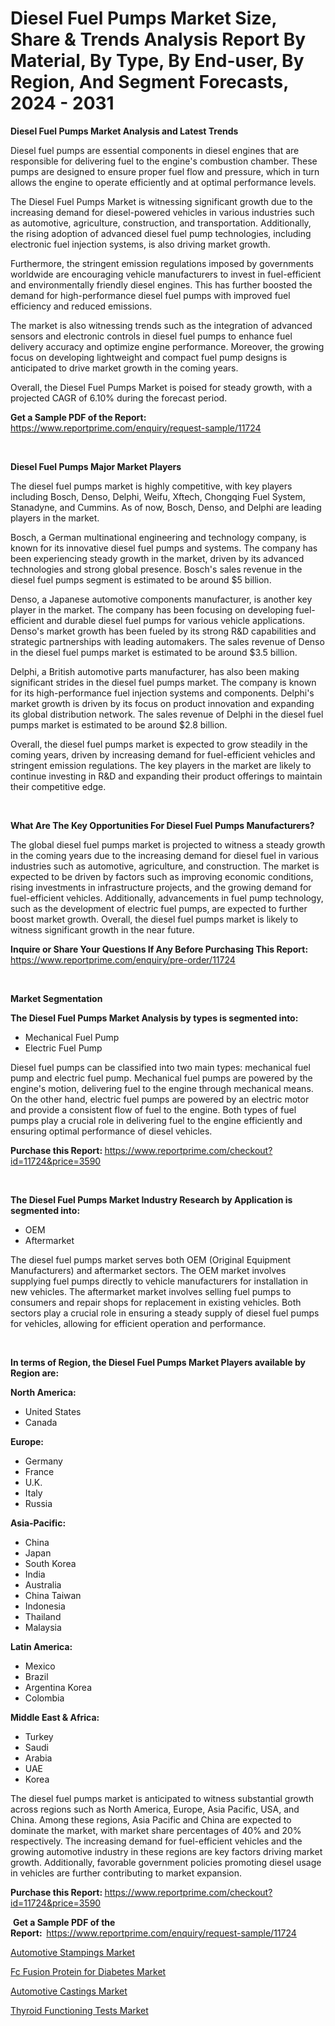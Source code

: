 <p><h1>Diesel Fuel Pumps Market Size, Share & Trends Analysis Report By Material, By Type, By End-user, By Region, And Segment Forecasts, 2024 - 2031</h1></p><p><strong>Diesel Fuel Pumps Market Analysis and Latest Trends</strong></p>
<p><p>Diesel fuel pumps are essential components in diesel engines that are responsible for delivering fuel to the engine's combustion chamber. These pumps are designed to ensure proper fuel flow and pressure, which in turn allows the engine to operate efficiently and at optimal performance levels.</p><p>The Diesel Fuel Pumps Market is witnessing significant growth due to the increasing demand for diesel-powered vehicles in various industries such as automotive, agriculture, construction, and transportation. Additionally, the rising adoption of advanced diesel fuel pump technologies, including electronic fuel injection systems, is also driving market growth.</p><p>Furthermore, the stringent emission regulations imposed by governments worldwide are encouraging vehicle manufacturers to invest in fuel-efficient and environmentally friendly diesel engines. This has further boosted the demand for high-performance diesel fuel pumps with improved fuel efficiency and reduced emissions.</p><p>The market is also witnessing trends such as the integration of advanced sensors and electronic controls in diesel fuel pumps to enhance fuel delivery accuracy and optimize engine performance. Moreover, the growing focus on developing lightweight and compact fuel pump designs is anticipated to drive market growth in the coming years.</p><p>Overall, the Diesel Fuel Pumps Market is poised for steady growth, with a projected CAGR of 6.10% during the forecast period.</p></p>
<p><strong>Get a Sample PDF of the Report:&nbsp;</strong> <a href="https://www.reportprime.com/enquiry/request-sample/11724">https://www.reportprime.com/enquiry/request-sample/11724</a></p>
<p>&nbsp;</p>
<p><strong>Diesel Fuel Pumps Major Market Players</strong></p>
<p><p>The diesel fuel pumps market is highly competitive, with key players including Bosch, Denso, Delphi, Weifu, Xftech, Chongqing Fuel System, Stanadyne, and Cummins. As of now, Bosch, Denso, and Delphi are leading players in the market.</p><p>Bosch, a German multinational engineering and technology company, is known for its innovative diesel fuel pumps and systems. The company has been experiencing steady growth in the market, driven by its advanced technologies and strong global presence. Bosch's sales revenue in the diesel fuel pumps segment is estimated to be around $5 billion.</p><p>Denso, a Japanese automotive components manufacturer, is another key player in the market. The company has been focusing on developing fuel-efficient and durable diesel fuel pumps for various vehicle applications. Denso's market growth has been fueled by its strong R&D capabilities and strategic partnerships with leading automakers. The sales revenue of Denso in the diesel fuel pumps market is estimated to be around $3.5 billion.</p><p>Delphi, a British automotive parts manufacturer, has also been making significant strides in the diesel fuel pumps market. The company is known for its high-performance fuel injection systems and components. Delphi's market growth is driven by its focus on product innovation and expanding its global distribution network. The sales revenue of Delphi in the diesel fuel pumps market is estimated to be around $2.8 billion.</p><p>Overall, the diesel fuel pumps market is expected to grow steadily in the coming years, driven by increasing demand for fuel-efficient vehicles and stringent emission regulations. The key players in the market are likely to continue investing in R&D and expanding their product offerings to maintain their competitive edge.</p></p>
<p>&nbsp;</p>
<p><strong>What Are The Key Opportunities For Diesel Fuel Pumps Manufacturers?</strong></p>
<p><p>The global diesel fuel pumps market is projected to witness a steady growth in the coming years due to the increasing demand for diesel fuel in various industries such as automotive, agriculture, and construction. The market is expected to be driven by factors such as improving economic conditions, rising investments in infrastructure projects, and the growing demand for fuel-efficient vehicles. Additionally, advancements in fuel pump technology, such as the development of electric fuel pumps, are expected to further boost market growth. Overall, the diesel fuel pumps market is likely to witness significant growth in the near future.</p></p>
<p><strong>Inquire or Share Your Questions If Any Before Purchasing This Report:</strong> <a href="https://www.reportprime.com/enquiry/pre-order/11724">https://www.reportprime.com/enquiry/pre-order/11724</a></p>
<p>&nbsp;</p>
<p><strong>Market Segmentation</strong></p>
<p><strong>The Diesel Fuel Pumps Market Analysis by types is segmented into:</strong></p>
<p><ul><li>Mechanical Fuel Pump</li><li>Electric Fuel Pump</li></ul></p>
<p><p>Diesel fuel pumps can be classified into two main types: mechanical fuel pump and electric fuel pump. Mechanical fuel pumps are powered by the engine's motion, delivering fuel to the engine through mechanical means. On the other hand, electric fuel pumps are powered by an electric motor and provide a consistent flow of fuel to the engine. Both types of fuel pumps play a crucial role in delivering fuel to the engine efficiently and ensuring optimal performance of diesel vehicles.</p></p>
<p><strong>Purchase this Report:&nbsp;</strong><a href="https://www.reportprime.com/checkout?id=11724&price=3590">https://www.reportprime.com/checkout?id=11724&price=3590</a></p>
<p>&nbsp;</p>
<p><strong>The Diesel Fuel Pumps Market Industry Research by Application is segmented into:</strong></p>
<p><ul><li>OEM</li><li>Aftermarket</li></ul></p>
<p><p>The diesel fuel pumps market serves both OEM (Original Equipment Manufacturers) and aftermarket sectors. The OEM market involves supplying fuel pumps directly to vehicle manufacturers for installation in new vehicles. The aftermarket market involves selling fuel pumps to consumers and repair shops for replacement in existing vehicles. Both sectors play a crucial role in ensuring a steady supply of diesel fuel pumps for vehicles, allowing for efficient operation and performance.</p></p>
<p>&nbsp;</p>
<p><strong>In terms of Region, the Diesel Fuel Pumps Market Players available by Region are:</strong></p>
<p>
    <p> <strong> North America: </strong>
        <ul>
            <li>United States</li>
            <li>Canada</li>
        </ul>
        </p> 
    <p> <strong> Europe: </strong>
        <ul>
            <li>Germany</li>
            <li>France</li>
            <li>U.K.</li>
            <li>Italy</li>
            <li>Russia</li>
        </ul>
        </p> 
    <p> <strong> Asia-Pacific: </strong>
        <ul>
            <li>China</li>
            <li>Japan</li>
            <li>South Korea</li>
            <li>India</li>
            <li>Australia</li>
            <li>China Taiwan</li>
            <li>Indonesia</li>
            <li>Thailand</li>
            <li>Malaysia</li>
        </ul>
        </p> 
    <p> <strong> Latin America: </strong>
        <ul>
            <li>Mexico</li>
            <li>Brazil</li>
            <li>Argentina Korea</li>
            <li>Colombia</li>
        </ul>
        </p> 
    <p> <strong> Middle East & Africa: </strong>
        <ul>
            <li>Turkey</li>
            <li>Saudi</li>
            <li>Arabia</li>
            <li>UAE</li>
            <li>Korea</li>
        </ul>
    </p>
    </p>
<p><p>The diesel fuel pumps market is anticipated to witness substantial growth across regions such as North America, Europe, Asia Pacific, USA, and China. Among these regions, Asia Pacific and China are expected to dominate the market, with market share percentages of 40% and 20% respectively. The increasing demand for fuel-efficient vehicles and the growing automotive industry in these regions are key factors driving market growth. Additionally, favorable government policies promoting diesel usage in vehicles are further contributing to market expansion.</p></p>
<p><strong>Purchase this Report: </strong><a href="https://www.reportprime.com/checkout?id=11724&price=3590">https://www.reportprime.com/checkout?id=11724&price=3590</a></p>
<p>&nbsp;<strong>Get a Sample PDF of the Report:&nbsp;&nbsp;</strong><a href="https://www.reportprime.com/enquiry/request-sample/11724">https://www.reportprime.com/enquiry/request-sample/11724</a></p>
<p><strong></strong></p>
<p><p><a href="https://github.com/nathandecarvalho/Market-Research-Report-List-2/blob/main/automotive-stampings-market.md">Automotive Stampings Market</a></p><p><a href="https://spotless-saver-8fd.notion.site/Fc-Fusion-Protein-for-Diabetes-Market-Size-Growing-and-Forecasted-for-period-from-2024-2031-and-pr-595bd8b6716846efb9a033d6253a0130">Fc Fusion Protein for Diabetes Market</a></p><p><a href="https://github.com/julyju69/Market-Research-Report-List-2/blob/main/automotive-castings-market.md">Automotive Castings Market</a></p><p><a href="https://view.publitas.com/reportprime-1/thyroid-functioning-tests-market-size-growth-and-forecast-from-2023-2030/">Thyroid Functioning Tests Market</a></p></p>